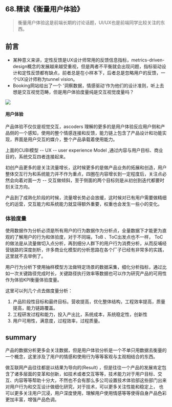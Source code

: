 ## **68.精读《衡量用户体验》**

> 衡量用户体验这是前端长期的讨论话题，UI/UX也是前端同学比较关注的东西。



## 前言

- 某种意义来讲，定性反馈是UX设计师常用的反馈信息指标，metrics-driven-design概念的发展越来越受重视，但是两者不平衡就会出现问题，指标驱动设计和定性反馈都有缺点，前者总是在小样本下，后者总是忽略用户的反馈，一个UX设计师称为tunnel vision。
- Booking网站给出了一个 '洞察数据，情感驱动'作为他们的设计准则，听上去想是交互视觉范畴，但是用户体验度量纯是交互视觉度量吗？

![](https://camo.githubusercontent.com/d72e683a6a209822a7b485ac4500e8188fbf05069193bcb764bf657b07113698/68747470733a2f2f696d672e616c6963646e2e636f6d2f696d6765787472612f69312f4f31434e3031794f544a6f5231533357533736334f734b5f2121363030303030303030323139312d322d7470732d3732302d3732362e706e67)

#### 用户体验

产品体验不仅仅是视觉交互，ascoders 理解的更多的是用户体验反应用户侧和产品侧的一个感知，使用的整个情感连接和反馈，能力链上包含了产品设计和功能实现，界面是用户交互的媒介，整个产品承载着使用能力。

上面的CUBI模型 -- UX -- user experience Model ,通过内容与用户目标、商业目的，系统交互四者连接起来。

初创产品更多的是关注流量增长，这时候更多的是做产品业务的拓展和创造，用户整体交互行为和系统能力并不作为重点，四圈在内容增长到一定程度后，关注点必然会向着对面一方 -- 交互做倾斜，至于侧面的两个目标则是从初创到迭代都要时刻关注方向。

产品到了成熟化阶段的时候，流量增长势必会放缓，这时候对已有用户需要做精细化的运营，交互能力和系统能力就显得额外重要，权重也会发生一些小的变化。



### 体验度量

使用数据作为分析必须是所有用户的行为数据作为分析点，全量数据下才能更为直观的了解用户的行为和体验度，对于不同端，ToB 、ToC出发点也不一样， ToC的做法是从流量做切入点分析，再到细分人群下的用户行为消费分析，从而反哺经营链路的深度剖析，许多商业化模型的分析思路在各个厂子已经有非常多的实践，这里就不去举例了。

用户行为分析下使用抽样模型方法做特定场景的数据采集，细化分析指标，通过比如一次关键路径完成时长，关键路径执行效率等数据也可以作为研究产品的可用性作为体验KPI衡量体验度量。

这里可以列几个点去做度量分析：

1. 产品阶段性目标和最终目标。营收提高，优化整体结构，工程效率提高，质量提高，能力链路覆盖。
2. 工程研发过程和能力，投入产出比，系统成本，系统稳定性，创新性
3. 用户可用性，满意度，过程效率，过程质量。



## summary

产品的数据分析更多会关注数据，但是用户体验分析是一个不单只用数据去衡量的一个概念，这里涉及了用户的情感和使用行为等等客观与主观相结合的东西。

做互联网产品往往都是以结果为导向的(Result) ，但是往往一个产品的发展肯定包含了诸多层面的变革和创新，如技术或者交互等等，技术能力对于用户目标、交互、内容等等帮助十分大，不然也不会有那么多公司设置技术体验部这些部门出来对用户行为和交互设计做细化研究，对于技术，可以更多关注性能和稳定上， 也可以更多关注用户沉浸，用户深度使用，理解用户使用情感等等使得自身产品色彩更加丰富，增强产品色调。 